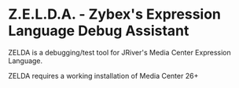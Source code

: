 # Z.E.L.D.A. - Zybex's Expression Language Debug Assistant

ZELDA is a debugging/test tool for JRiver's Media Center Expression Language.

ZELDA requires a working installation of Media Center 26+

